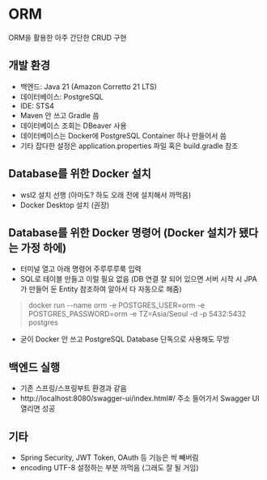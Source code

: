 # ORM
ORM을 활용한 아주 간단한 CRUD 구현

## 개발 환경
* 백엔드: Java 21 (Amazon Corretto 21 LTS)
* 데이터베이스: PostgreSQL
* IDE: STS4
* Maven 안 쓰고 Gradle 씀
* 데이터베이스 조회는 DBeaver 사용
* 데이터베이스는 Docker에 PostgreSQL Container 하나 만들어서 씀
* 기타 잡다한 설정은 application.properties 파일 혹은 build.gradle 참조

## Database를 위한 Docker 설치
* wsl2 설치 선행 (아마도? 하도 오래 전에 설치해서 까먹음)
* Docker Desktop 설치 (권장)

## Database를 위한 Docker 명령어 (Docker 설치가 됐다는 가정 하에)
* 터미널 열고 아래 명령어 주루루루룩 입력
* SQL로 테이블 만들고 이럴 필요 없음 (DB 연결 잘 되어 있으면 서버 시작 시 JPA가 만들어 둔 Entity 참조하여 알아서 다 자동으로 해줌)
> docker run --name orm -e POSTGRES_USER=orm -e POSTGRES_PASSWORD=orm -e TZ=Asia/Seoul -d -p 5432:5432 postgres
* 굳이 Docker 안 쓰고 PostgreSQL Database 단독으로 사용해도 무방

## 백엔드 실행
* 기존 스프링/스프링부트 환경과 같음
* http://localhost:8080/swagger-ui/index.html#/ 주소 들어가서 Swagger UI 열리면 성공

## 기타
* Spring Security, JWT Token, OAuth 등 기능은 싹 빼버림
* encoding UTF-8 설정하는 부분 까먹음 (그래도 잘 될 거임)
